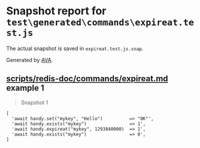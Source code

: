 # Snapshot report for `test\generated\commands\expireat.test.js`

The actual snapshot is saved in `expireat.test.js.snap`.

Generated by [AVA](https://ava.li).

## [scripts/redis-doc/commands/expireat.md](../../../../scripts/redis-doc/commands/expireat.md) example 1

> Snapshot 1

    [
      'await handy.set("mykey", "Hello")          => "OK"',
      'await handy.exists("mykey")                => 1',
      'await handy.expireat("mykey", 1293840000)  => 1',
      'await handy.exists("mykey")                => 0',
    ]
